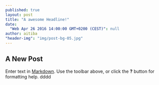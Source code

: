 ```yaml
---
published: true
layout: post
title: "A awesome Headline!"
date: 
  "Web Apr 26 2016 14:00:00 GMT+0200 (CEST)": null
author: aitiba
"header-img": "img/post-bg-05.jpg"
---
```

## A New Post

Enter text in [Markdown](http://daringfireball.net/projects/markdown/). Use the toolbar above, or click the **?** button for formatting help.
dddd
